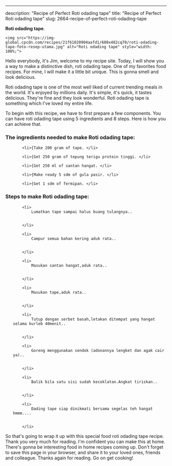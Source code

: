 ---
description: "Recipe of Perfect Roti odading tape"
title: "Recipe of Perfect Roti odading tape"
slug: 2664-recipe-of-perfect-roti-odading-tape

<p>
	<strong>Roti odading tape</strong>. 
	
</p>
<p>
	
	<img src="https://img-global.cpcdn.com/recipes/21f61020904aafd1/680x482cq70/roti-odading-tape-foto-resep-utama.jpg" alt="Roti odading tape" style="width: 100%;">
	
	
</p>
<p>
	Hello everybody, it's Jim, welcome to my recipe site. Today, I will show you a way to make a distinctive dish, roti odading tape. One of my favorites food recipes. For mine, I will make it a little bit unique. This is gonna smell and look delicious.
</p>
	
<p>
	Roti odading tape is one of the most well liked of current trending meals in the world. It's enjoyed by millions daily. It's simple, it's quick, it tastes delicious. They're fine and they look wonderful. Roti odading tape is something which I've loved my entire life.
</p>
<p>
	
</p>

<p>
To begin with this recipe, we have to first prepare a few components. You can have roti odading tape using 5 ingredients and 8 steps. Here is how you can achieve that.
</p>

<h3>The ingredients needed to make Roti odading tape:</h3>

<ol>
	
		<li>{Take 200 gram of tape. </li>
	
		<li>{Get 250 gram of tepung terigu protein tinggi. </li>
	
		<li>{Get 250 ml of santan hangat. </li>
	
		<li>{Make ready 5 sdm of gula pasir. </li>
	
		<li>{Get 1 sdm of fermipan. </li>
	
</ol>
<p>
	
</p>

<h3>Steps to make Roti odading tape:</h3>

<ol>
	
		<li>
			Lumatkan tape sampai halus buang tulangnya..
			
			
		</li>
	
		<li>
			Campur semua bahan kering aduk rata..
			
			
		</li>
	
		<li>
			Masukan santan hangat,aduk rata..
			
			
		</li>
	
		<li>
			Masukan tape,aduk rata..
			
			
		</li>
	
		<li>
			Tutup dengan serbet basah,letakan ditempat yang hangat selama kurleb 40menit..
			
			
		</li>
	
		<li>
			Goreng menggunakan sendok (adonannya lengket dan agak cair ya)..
			
			
		</li>
	
		<li>
			Balik bila satu sisi sudah kecoklatan.Angkat tiriskan..
			
			
		</li>
	
		<li>
			Dading tape siap dinikmati bersama segelas teh hangat hmmm....
			
			
		</li>
	
</ol>

<p>
	
</p>

<p>
	So that's going to wrap it up with this special food roti odading tape recipe. Thank you very much for reading. I'm confident you can make this at home. There's gonna be interesting food in home recipes coming up. Don't forget to save this page in your browser, and share it to your loved ones, friends and colleague. Thanks again for reading. Go on get cooking!
</p>
